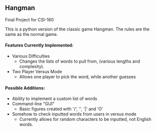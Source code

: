 ## Hangman
Final Project for CSI-160

This is a python version of the classic game Hangman.
The rules are the same as the normal game.

#### Features Currently Implemented:
* Various Difficulties
    * Changes the lists of words to pull from, (various lengths and complexity).
* Two Player Versus Mode
    * Allows one player to pick the word, while another guesses
    
#### Possible Additions:
* Ability to implement a custom list of words
* Command-line "GUI"
    * Basic figures created with '/', '\', '|' and 'O' 
* Somehow to check inputted words from users in versus mode
    * Currently allows for random characters to be inputted, not English words.
